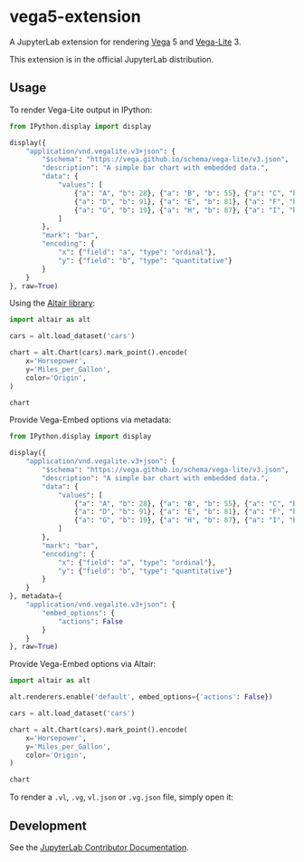 # vega5-extension

A JupyterLab extension for rendering [Vega](https://vega.github.io/vega) 5 and [Vega-Lite](https://vega.github.io/vega-lite) 3.

This extension is in the official JupyterLab distribution.

## Usage

To render Vega-Lite output in IPython:

```python
from IPython.display import display

display({
    "application/vnd.vegalite.v3+json": {
        "$schema": "https://vega.github.io/schema/vega-lite/v3.json",
        "description": "A simple bar chart with embedded data.",
        "data": {
            "values": [
                {"a": "A", "b": 28}, {"a": "B", "b": 55}, {"a": "C", "b": 43},
                {"a": "D", "b": 91}, {"a": "E", "b": 81}, {"a": "F", "b": 53},
                {"a": "G", "b": 19}, {"a": "H", "b": 87}, {"a": "I", "b": 52}
            ]
        },
        "mark": "bar",
        "encoding": {
            "x": {"field": "a", "type": "ordinal"},
            "y": {"field": "b", "type": "quantitative"}
        }
    }
}, raw=True)
```

Using the [Altair library](https://github.com/altair-viz/altair):

```python
import altair as alt

cars = alt.load_dataset('cars')

chart = alt.Chart(cars).mark_point().encode(
    x='Horsepower',
    y='Miles_per_Gallon',
    color='Origin',
)

chart
```

Provide Vega-Embed options via metadata:

```python
from IPython.display import display

display({
    "application/vnd.vegalite.v3+json": {
        "$schema": "https://vega.github.io/schema/vega-lite/v3.json",
        "description": "A simple bar chart with embedded data.",
        "data": {
            "values": [
                {"a": "A", "b": 28}, {"a": "B", "b": 55}, {"a": "C", "b": 43},
                {"a": "D", "b": 91}, {"a": "E", "b": 81}, {"a": "F", "b": 53},
                {"a": "G", "b": 19}, {"a": "H", "b": 87}, {"a": "I", "b": 52}
            ]
        },
        "mark": "bar",
        "encoding": {
            "x": {"field": "a", "type": "ordinal"},
            "y": {"field": "b", "type": "quantitative"}
        }
    }
}, metadata={
    "application/vnd.vegalite.v3+json": {
        "embed_options": {
            "actions": False
        }
    }
}, raw=True)
```

Provide Vega-Embed options via Altair:

```python
import altair as alt

alt.renderers.enable('default', embed_options={'actions': False})

cars = alt.load_dataset('cars')

chart = alt.Chart(cars).mark_point().encode(
    x='Horsepower',
    y='Miles_per_Gallon',
    color='Origin',
)

chart
```

To render a `.vl`, `.vg`, `vl.json` or `.vg.json` file, simply open it:

## Development

See the [JupyterLab Contributor Documentation](https://github.com/jupyterlab/jupyterlab/blob/4.0.x/CONTRIBUTING.md).
